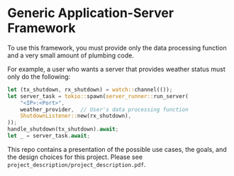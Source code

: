 # Generic Application-Server Framework

To use this framework, you must provide only the data processing function and a very small amount of
plumbing code.

For example, a user who wants a server that provides weather status must only do the following:

```rust
let (tx_shutdown, rx_shutdown) = watch::channel(());
let server_task = tokio::spawn(server_runner::run_server(
    "<IP>:<Port>",
    weather_provider,  // User's data processing function
    ShutdownListener::new(rx_shutdown),
));
handle_shutdown(tx_shutdown).await;
let _ = server_task.await;
```

This repo contains a presentation of the possible use cases, the goals, and the design choices for
this project. Please see `project_description/project_description.pdf`.
